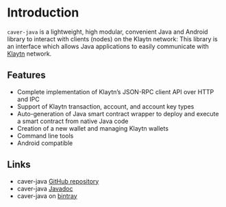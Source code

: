 # Introduction

`caver-java` is a lightweight, high modular, convenient Java and Android library to interact with clients \(nodes\) on the Klaytn network: This library is an interface which allows Java applications to easily communicate with [Klaytn](https://www.klaytn.com) network.

## Features

* Complete implementation of Klaytn’s JSON-RPC client API over HTTP and IPC
* Support of Klaytn transaction, account, and account key types
* Auto-generation of Java smart contract wrapper to deploy and execute a smart contract from native Java code
* Creation of a new wallet and managing Klaytn wallets
* Command line tools
* Android compatible

## Links

* caver-java [GitHub repository](https://github.com/klaytn/caver-java)
* caver-java [Javadoc](https://javadoc.io/doc/com.klaytn.caver/core)
* caver-java on [bintray](https://bintray.com/klaytn/maven/caver-java)

